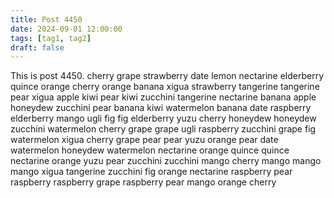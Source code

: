 ```yaml
---
title: Post 4450
date: 2024-09-01 12:00:00
tags: [tag1, tag2]
draft: false
---
```

This is post 4450.
cherry
grape
strawberry
date
lemon
nectarine
elderberry
quince
orange
cherry
orange
banana
xigua
strawberry
tangerine
tangerine
pear
xigua
apple
kiwi
pear
kiwi
zucchini
tangerine
nectarine
banana
apple
honeydew
zucchini
pear
banana
kiwi
watermelon
banana
date
raspberry
elderberry
mango
ugli
fig
fig
elderberry
yuzu
cherry
honeydew
honeydew
zucchini
watermelon
cherry
grape
grape
ugli
raspberry
zucchini
grape
fig
watermelon
xigua
cherry
grape
pear
pear
yuzu
orange
pear
date
watermelon
honeydew
watermelon
nectarine
orange
quince
quince
nectarine
orange
yuzu
pear
zucchini
zucchini
mango
cherry
mango
mango
mango
xigua
tangerine
zucchini
fig
orange
nectarine
raspberry
pear
raspberry
raspberry
grape
raspberry
pear
mango
orange
cherry
